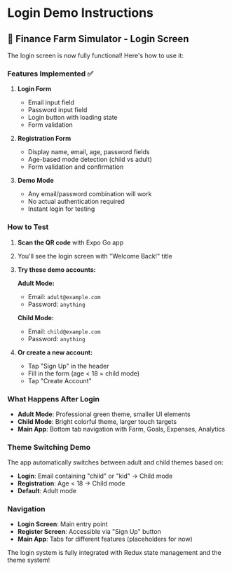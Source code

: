 # Login Demo Instructions

## 🌱 Finance Farm Simulator - Login Screen

The login screen is now fully functional! Here's how to use it:

### Features Implemented ✅

1. **Login Form**
   - Email input field
   - Password input field  
   - Login button with loading state
   - Form validation

2. **Registration Form**
   - Display name, email, age, password fields
   - Age-based mode detection (child vs adult)
   - Form validation and confirmation

3. **Demo Mode**
   - Any email/password combination will work
   - No actual authentication required
   - Instant login for testing

### How to Test

1. **Scan the QR code** with Expo Go app
2. You'll see the login screen with "Welcome Back!" title
3. **Try these demo accounts:**

   **Adult Mode:**
   - Email: `adult@example.com`
   - Password: `anything`
   
   **Child Mode:**
   - Email: `child@example.com` 
   - Password: `anything`

4. **Or create a new account:**
   - Tap "Sign Up" in the header
   - Fill in the form (age < 18 = child mode)
   - Tap "Create Account"

### What Happens After Login

- **Adult Mode**: Professional green theme, smaller UI elements
- **Child Mode**: Bright colorful theme, larger touch targets
- **Main App**: Bottom tab navigation with Farm, Goals, Expenses, Analytics

### Theme Switching Demo

The app automatically switches between adult and child themes based on:
- **Login**: Email containing "child" or "kid" → Child mode
- **Registration**: Age < 18 → Child mode  
- **Default**: Adult mode

### Navigation

- **Login Screen**: Main entry point
- **Register Screen**: Accessible via "Sign Up" button
- **Main App**: Tabs for different features (placeholders for now)

The login system is fully integrated with Redux state management and the theme system!